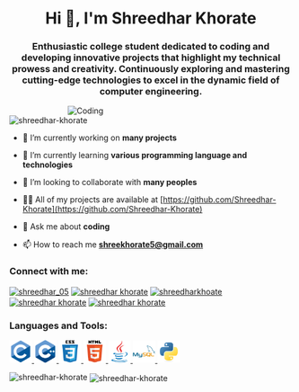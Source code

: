 <h1 align="center">Hi 👋, I'm Shreedhar Khorate</h1>
<h3 align="center">Enthusiastic college student dedicated to coding and developing innovative projects that highlight my technical prowess and creativity. Continuously exploring and mastering cutting-edge technologies to excel in the dynamic field of computer engineering.</h3>
<img alt="Coding" align="right" width="400" src="https://gifdb.com/images/high/animated-man-computer-coding-nae6mec378lsg1i3.gif">
<p align="left"> <img src="https://komarev.com/ghpvc/?username=shreedhar-khorate&label=Profile%20views&color=0e75b6&style=flat" alt="shreedhar-khorate" /> </p>

- 🔭 I’m currently working on **many projects**

- 🌱 I’m currently learning **various programming language and technologies**

- 👯 I’m looking to collaborate with **many peoples**

- 👨‍💻 All of my projects are available at [https://github.com/Shreedhar-Khorate](https://github.com/Shreedhar-Khorate)

- 💬 Ask me about **coding**

- 📫 How to reach me **shreekhorate5@gmail.com**

<h3 align="left">Connect with me:</h3>
<p align="left">
<a href="https://twitter.com/shreedhar_05" target="blank"><img align="center" src="https://raw.githubusercontent.com/rahuldkjain/github-profile-readme-generator/master/src/images/icons/Social/twitter.svg" alt="shreedhar_05" height="30" width="40" /></a>
<a href="https://www.linkedin.com/in/shreedhar-khorate-83ba002a0/" target="blank"><img align="center" src="https://raw.githubusercontent.com/rahuldkjain/github-profile-readme-generator/master/src/images/icons/Social/linked-in-alt.svg" alt="shreedhar khorate" height="30" width="40" /></a>
<a href="https://www.instagram.com/shreedharkhorate/?igsh=cDJvMDRqNnVuY2Nj" target="blank"><img align="center" src="https://raw.githubusercontent.com/rahuldkjain/github-profile-readme-generator/master/src/images/icons/Social/instagram.svg" alt="shreedharkhoate" height="30" width="40" /></a>
<a href="https://leetcode.com/u/shreedharlaptop/" target="blank"><img align="center" src="https://raw.githubusercontent.com/rahuldkjain/github-profile-readme-generator/master/src/images/icons/Social/leet-code.svg" alt="shreedhar khorate" height="30" width="40" /></a>
<a href="https://www.hackerrank.com/profile/shreedharlaptop" target="blank"><img align="center" src="https://www.cdnlogo.com/logos/h/58/hackerrank.svg" alt="shreedhar khorate" height="30" width="40" /></a>
</p>

<h3 align="left">Languages and Tools:</h3>
<p align="left"> <a href="https://www.cprogramming.com/" target="_blank" rel="noreferrer"> <img src="https://raw.githubusercontent.com/devicons/devicon/master/icons/c/c-original.svg" alt="c" width="40" height="40"/> </a> <a href="https://www.w3schools.com/cpp/" target="_blank" rel="noreferrer"> <img src="https://raw.githubusercontent.com/devicons/devicon/master/icons/cplusplus/cplusplus-original.svg" alt="cplusplus" width="40" height="40"/> </a> <a href="https://www.w3schools.com/css/" target="_blank" rel="noreferrer"> <img src="https://raw.githubusercontent.com/devicons/devicon/master/icons/css3/css3-original-wordmark.svg" alt="css3" width="40" height="40"/> </a> <a href="https://www.w3.org/html/" target="_blank" rel="noreferrer"> <img src="https://raw.githubusercontent.com/devicons/devicon/master/icons/html5/html5-original-wordmark.svg" alt="html5" width="40" height="40"/> </a> <a href="https://www.java.com" target="_blank" rel="noreferrer"> <img src="https://raw.githubusercontent.com/devicons/devicon/master/icons/java/java-original.svg" alt="java" width="40" height="40"/> </a> <a href="https://www.mysql.com/" target="_blank" rel="noreferrer"> <img src="https://raw.githubusercontent.com/devicons/devicon/master/icons/mysql/mysql-original-wordmark.svg" alt="mysql" width="40" height="40"/> </a> <a href="https://www.python.org" target="_blank" rel="noreferrer"> <img src="https://raw.githubusercontent.com/devicons/devicon/master/icons/python/python-original.svg" alt="python" width="40" height="40"/> </a> 
</p>

<p><img align="left" src="https://github-readme-stats.vercel.app/api/top-langs?username=shreedhar-khorate&show_icons=true&locale=en&layout=compact" alt="shreedhar-khorate" /></p>

<p>&nbsp;<img align="center" src="https://github-readme-stats.vercel.app/api?username=shreedhar-khorate&show_icons=true&locale=en" alt="shreedhar-khorate" /></p>

